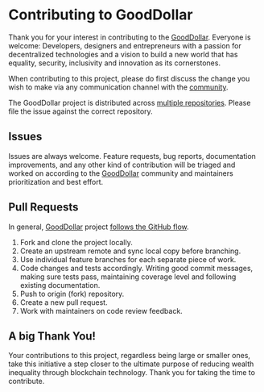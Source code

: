 # Contributing to GoodDollar

Thank you for your interest in contributing to the [GoodDollar](https://www.gooddollar.org). Everyone is welcome: Developers, designers and entrepreneurs with a passion for decentralized technologies and a vision to build a new world that has equality, security, inclusivity and innovation as its cornerstones.

When contributing to this project, please do first discuss the change you wish to make via any communication channel with the [community](https://community.gooddollar.org/16d0219177ce44139c3a68b3b7c9850c#67775b39a4c445a1b1dbd99752fa0ada).

The GoodDollar project is distributed across [multiple repositories](https://github.com/GoodDollar). Please file the issue against the correct repository.

## Issues

Issues are always welcome. Feature requests, bug reports, documentation improvements, and any other kind of contribution will be triaged and worked on according to the [GoodDollar](https://github.com/GoodDollar) community and maintainers prioritization and best effort.

## Pull Requests

In general, [GoodDollar](https://github.com/GoodDollar) project [follows the GitHub flow](https://guides.github.com/introduction/flow/).

1. Fork and clone the project locally.
2. Create an upstream remote and sync local copy before branching.
3. Use individual feature branches for each separate piece of work.
4. Code changes and tests accordingly. Writing good commit messages, making sure tests pass, maintaining coverage level and following existing documentation.
5. Push to origin (fork) repository.
6. Create a new pull request.
7. Work with maintainers on code review feedback.

## A big Thank You!

Your contributions to this project, regardless being large or smaller ones, take this initiative a step closer to the ultimate purpose of reducing wealth inequality through blockchain technology. Thank you for taking the time to contribute.

